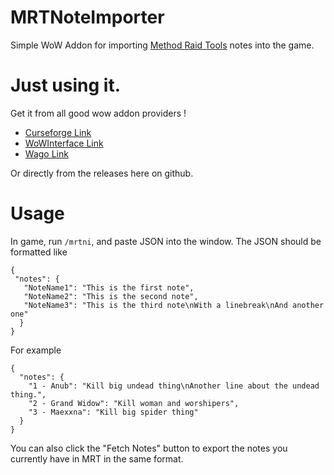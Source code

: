 # MRTNoteImporter
Simple WoW Addon for importing [Method Raid Tools](https://www.curseforge.com/wow/addons/method-raid-tools) notes into the game.

# Just using it.

Get it from all good wow addon providers !

- [Curseforge Link](https://www.curseforge.com/wow/addons/mrtnoteimporter)
- [WoWInterface Link](https://www.wowinterface.com/downloads/info26398-MRTNoteImporter.html)
- [Wago Link](https://addons.wago.io/addons/mrtnoteimporter)

Or directly from the releases here on github.


# Usage
In game, run `/mrtni`, and paste JSON into the window. The JSON should be formatted like

```
{
 "notes": { 
   "NoteName1": "This is the first note",
   "NoteName2": "This is the second note",
   "NoteName3": "This is the third note\nWith a linebreak\nAnd another one"
  }
}
```

For example
```
{
  "notes": {
    "1 - Anub": "Kill big undead thing\nAnother line about the undead thing.",
    "2 - Grand Widow": "Kill woman and worshipers",
    "3 - Maexxna": "Kill big spider thing"
  }
}
```

You can also click the "Fetch Notes" button to export the notes you currently have in MRT in the same format.
